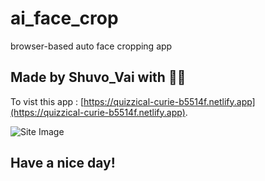 # ai_face_crop
browser-based auto face cropping app
## Made by Shuvo_Vai with 💝💘


To vist this app : [https://quizzical-curie-b5514f.netlify.app](https://quizzical-curie-b5514f.netlify.app).

![Site Image](./model.png)

## Have a nice day!
